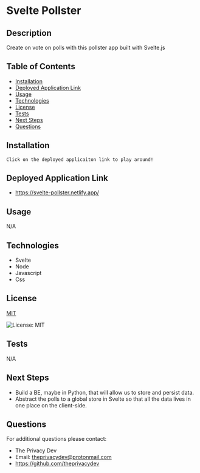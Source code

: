 

# Svelte Pollster

## Description
Create on vote on polls with this pollster app built with Svelte.js

## Table of Contents
- [Installation](#installation)
- [Deployed Application Link](#deployed-application-link)
- [Usage](#usage)
- [Technologies](#technologies)
- [License](#license)
- [Tests](#tests)
- [Next Steps](#next-steps)
- [Questions](#questions)


## Installation
``` Click on the deployed applicaiton link to play around! ```

## Deployed Application Link
- https://svelte-pollster.netlify.app/
## Usage
N/A

## Technologies
- Svelte
- Node
- Javascript
- Css

## License


[MIT](https://opensource.org/licenses/MIT)


![License: MIT](https://img.shields.io/badge/License-MIT-9cf)

## Tests
N/A

## Next Steps
- Build a BE, maybe in Python, that will allow us to store and persist data. 
- Abstract the polls to a global store in Svelte so that all the data lives in one place on the client-side.

## Questions
For additional questions please contact:
* The Privacy Dev
* Email: theprivacydev@protonmail.com
* https://github.com/theprivacydev

